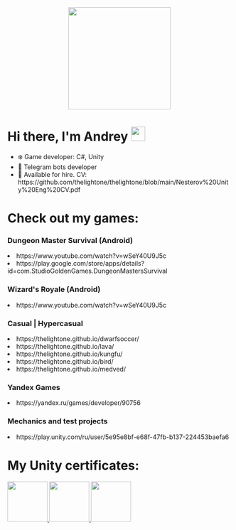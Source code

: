 <div align="center">
  <img src="https://media0.giphy.com/media/hiJ9ypGI5tIKdwKoK2/giphy.gif?cid=ecf05e478j2hjeu5h82t25tn5awni6g997rn5fyusl5vk90k&ep=v1_stickers_search&rid=giphy.gif&ct=s" width="230" />
</div>
<h1 align="left">Hi there, I'm Andrey 
<img src="https://github.com/blackcater/blackcater/raw/main/images/Hi.gif" height="32" width="32"/></h1>
<ul>
 <li>❄️ Game developer: C#, Unity</li>
 <li>🤖 Telegram bots developer</li>
 <li>🎯 Available for hire. CV: https://github.com/thelightone/thelightone/blob/main/Nesterov%20Unity%20Eng%20CV.pdf
</ul>

<h1 align="left">Check out my games:
</h1>
<h3 align="left">Dungeon Master Survival (Android)    </h3>
<li> https://www.youtube.com/watch?v=wSeY40U9J5c </li>
<li> https://play.google.com/store/apps/details?id=com.StudioGoldenGames.DungeonMastersSurvival</li>

<h3 align="left">Wizard's Royale (Android)    </h3>
<li> https://www.youtube.com/watch?v=wSeY40U9J5c </li>

<h3 align="left">Casual | Hypercasual  </h3>
<li> https://thelightone.github.io/dwarfsoccer/ </li>
<li> https://thelightone.github.io/lava/ </li>
<li> https://thelightone.github.io/kungfu/ </li>
<li> https://thelightone.github.io/bird/ </li>
<li> https://thelightone.github.io/medved/ </li>

<h3 align="left">Yandex Games  </h3>
<li> https://yandex.ru/games/developer/90756 </li>

<h3 align="left">Mechanics and test projects  </h3>
<li> https://play.unity.com/ru/user/5e95e8bf-e68f-47fb-b137-224453baefa6 </li>

<h1 align="left">My Unity certificates: 
</h1>
<div id="badges" align="left">
    <a href="https://www.credly.com/earner/earned/badge/0d96454c-161a-4507-a99a-7d7e1520390d">
    <img src="https://images.credly.com/size/680x680/images/2ebece18-451f-4f69-868a-9b5edac57567/image.png" width="90"/>
  </a>
   <a href="https://www.credly.com/earner/earned/badge/0d96454c-161a-4507-a99a-7d7e1520390d">
    <img src="https://images.credly.com/size/680x680/images/24c48b7e-6c7b-4763-91e7-379565ba4e42/image.png" width="90"/>
  </a>
  <a href="https://www.credly.com/earner/earned/badge/0d96454c-161a-4507-a99a-7d7e1520390d">
    <img src="https://images.credly.com/size/680x680/images/03d1c2f6-6182-49bd-b5af-2ef6d28b5383/image.png" width="90"/>
  </a>
</div>
